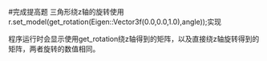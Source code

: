 #完成提高题
三角形绕z轴的旋转使用r.set_model(get_rotation(Eigen::Vector3f(0.0,0.0,1.0),angle));实现

程序运行时会显示使用get_rotation绕z轴得到的矩阵，以及直接绕z轴旋转得到的矩阵，两者旋转的数值相同。

